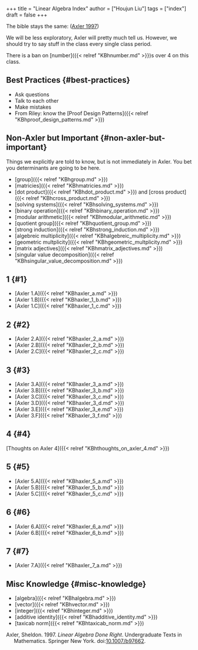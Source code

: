 +++
title = "Linear Algebra Index"
author = ["Houjun Liu"]
tags = ["index"]
draft = false
+++

The bible stays the same: (<a href="#citeproc_bib_item_1">Axler 1997</a>)

We will be less exploratory, Axler will pretty much tell us. However, we should try to say stuff in the class every single class period.

There is a ban on [number]({{< relref "KBhnumber.md" >}})s over 4 on this class.


## Best Practices {#best-practices}

-   Ask questions
-   Talk to each other
-   Make mistakes
-   From Riley: know the [Proof Design Patterns]({{< relref "KBhproof_design_patterns.md" >}})


## Non-Axler but Important {#non-axler-but-important}

Things we explicitly are told to know, but is not immediately in Axler. You bet you determinants are going to be here.

-   [group]({{< relref "KBhgroup.md" >}})
-   [matricies]({{< relref "KBhmatricies.md" >}})
-   [dot product]({{< relref "KBhdot_product.md" >}}) and [cross product]({{< relref "KBhcross_product.md" >}})
-   [solving systems]({{< relref "KBhsolving_systems.md" >}})
-   [binary operation]({{< relref "KBhbinary_operation.md" >}})
-   [modular arithmetic]({{< relref "KBhmodular_arithmetic.md" >}})
-   [quotient group]({{< relref "KBhquotient_group.md" >}})
-   [strong induction]({{< relref "KBhstrong_induction.md" >}})
-   [algebreic multiplicity]({{< relref "KBhalgebreic_multiplicity.md" >}})
-   [geometric multplicity]({{< relref "KBhgeometric_multplicity.md" >}})
-   [matrix adjectives]({{< relref "KBhmatrix_adjectives.md" >}})
-   [singular value decomposition]({{< relref "KBhsingular_value_decomposition.md" >}})


## 1 {#1}

-   [Axler 1.A]({{< relref "KBhaxler_a.md" >}})
-   [Axler 1.B]({{< relref "KBhaxler_1_b.md" >}})
-   [Axler 1.C]({{< relref "KBhaxler_1_c.md" >}})


## 2 {#2}

-   [Axler 2.A]({{< relref "KBhaxler_2_a.md" >}})
-   [Axler 2.B]({{< relref "KBhaxler_2_b.md" >}})
-   [Axler 2.C]({{< relref "KBhaxler_2_c.md" >}})


## 3 {#3}

-   [Axler 3.A]({{< relref "KBhaxler_3_a.md" >}})
-   [Axler 3.B]({{< relref "KBhaxler_3_b.md" >}})
-   [Axler 3.C]({{< relref "KBhaxler_3_c.md" >}})
-   [Axler 3.D]({{< relref "KBhaxler_3_d.md" >}})
-   [Axler 3.E]({{< relref "KBhaxler_3_e.md" >}})
-   [Axler 3.F]({{< relref "KBhaxler_3_f.md" >}})


## 4 {#4}

[Thoughts on Axler 4]({{< relref "KBhthoughts_on_axler_4.md" >}})


## 5 {#5}

-   [Axler 5.A]({{< relref "KBhaxler_5_a.md" >}})
-   [Axler 5.B]({{< relref "KBhaxler_5_b.md" >}})
-   [Axler 5.C]({{< relref "KBhaxler_5_c.md" >}})


## 6 {#6}

-   [Axler 6.A]({{< relref "KBhaxler_6_a.md" >}})
-   [Axler 6.B]({{< relref "KBhaxler_6_b.md" >}})


## 7 {#7}

-   [Axler 7.A]({{< relref "KBhaxler_7_a.md" >}})


## Misc Knowledge {#misc-knowledge}

-   [algebra]({{< relref "KBhalgebra.md" >}})
-   [vector]({{< relref "KBhvector.md" >}})
-   [integer]({{< relref "KBhinteger.md" >}})
-   [additive identity]({{< relref "KBhadditive_identity.md" >}})
-   [taxicab norm]({{< relref "KBhtaxicab_norm.md" >}})



<style>.csl-entry{text-indent: -1.5em; margin-left: 1.5em;}</style><div class="csl-bib-body">
  <div class="csl-entry"><a id="citeproc_bib_item_1"></a>Axler, Sheldon. 1997. <i>Linear Algebra Done Right</i>. Undergraduate Texts in Mathematics. Springer New York. doi:<a href="https://doi.org/10.1007/b97662">10.1007/b97662</a>.</div>
</div>
